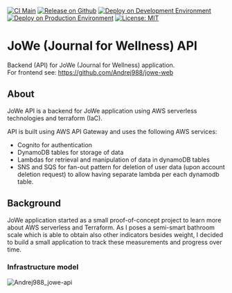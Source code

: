 [![CI Main](https://github.com/Andrej988/jowe-api/actions/workflows/ci_main.yml/badge.svg)](https://github.com/Andrej988/jowe-api/actions/workflows/ci_main.yml)
[![Release on Github](https://github.com/Andrej988/jowe-api/actions/workflows/release_github.yml/badge.svg)](https://github.com/Andrej988/jowe-api/actions/workflows/release_github.yml)
[![Deploy on Development Environment](https://github.com/Andrej988/jowe-api/actions/workflows/deploy_terraform_dev.yml/badge.svg)](https://github.com/Andrej988/jowe-api/actions/workflows/deploy_terraform_dev.yml)
[![Deploy on Production Environment](https://github.com/Andrej988/jowe-api/actions/workflows/deploy_terraform_prod.yml/badge.svg)](https://github.com/Andrej988/jowe-api/actions/workflows/deploy_terraform_prod.yml)
[![License: MIT](https://img.shields.io/badge/License-MIT-yellow.svg)](https://opensource.org/licenses/MIT)

# JoWe (Journal for Wellness) API

Backend (API) for JoWe (Journal for Wellness) application. <br />
For frontend see: https://github.com/Andrej988/jowe-web

## About
JoWe API is a backend for JoWe application using AWS serverless technologies and terraform (IaC).

API is built using AWS API Gateway and uses the following AWS services:
- Cognito for authentication
- DynamoDB tables for storage of data
- Lambdas for retrieval and manipulation of data in dynamoDB tables
- SNS and SQS for fan-out pattern for deletion of user data (upon account deletion request) to allow having separate lambda per each dynamodb table.

## Background
JoWe application started as a small proof-of-concept project to learn more about AWS serverless and Terraform. As I poses a semi-smart bathroom scale which is able to obtain also other indicators besides weight, I decided to build a small application to track these measurements and progress over time.

### Infrastructure model
![Andrej988_jowe-api](https://github.com/Andrej988/jowe-api/assets/173192552/87a858d0-5d16-40fc-9f19-97a22eb1ea1e)
